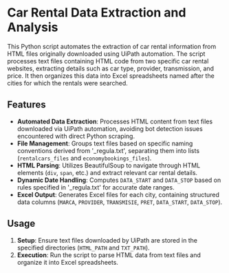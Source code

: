 # Car Rental Data Extraction and Analysis

This Python script automates the extraction of car rental information from HTML files originally downloaded using UiPath automation. The script processes text files containing HTML code from two specific car rental websites, extracting details such as car type, provider, transmission, and price. It then organizes this data into Excel spreadsheets named after the cities for which the rentals were searched.

## Features

- **Automated Data Extraction**: Processes HTML content from text files downloaded via UiPath automation, avoiding bot detection issues encountered with direct Python scraping.
- **File Management**: Groups text files based on specific naming conventions derived from '_regula.txt', separating them into lists (`rentalcars_files` and `economybookings_files`).
- **HTML Parsing**: Utilizes BeautifulSoup to navigate through HTML elements (`div`, `span`, etc.) and extract relevant car rental details.
- **Dynamic Date Handling**: Computes `DATA_START` and `DATA_STOP` based on rules specified in '_regula.txt' for accurate date ranges.
- **Excel Output**: Generates Excel files for each city, containing structured data columns (`MARCA`, `PROVIDER`, `TRANSMISIE`, `PRET`, `DATA_START`, `DATA_STOP`).

## Usage

1. **Setup**: Ensure text files downloaded by UiPath are stored in the specified directories (`HTML_PATH` and `TXT_PATH`).
2. **Execution**: Run the script to parse HTML data from text files and organize it into Excel spreadsheets.

